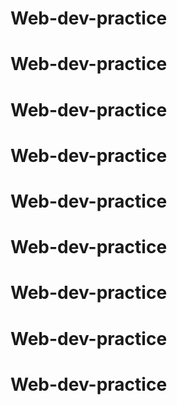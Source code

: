 # Web-dev-practice
# Web-dev-practice
# Web-dev-practice
# Web-dev-practice
# Web-dev-practice
# Web-dev-practice
# Web-dev-practice
# Web-dev-practice
# Web-dev-practice
